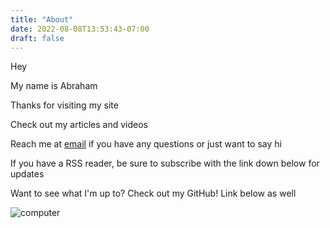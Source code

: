 ```yaml
---
title: "About"
date: 2022-08-08T13:53:43-07:00
draft: false
---
```

Hey

My name is Abraham

Thanks for visiting my site

Check out my articles and videos

Reach me at [email](mailto:contact@abrahamsandoval.xyz) if you have any questions or just want to say hi

If you have a RSS reader, be sure to subscribe with the link down below for updates

Want to see what I'm up to? Check out my GitHub! Link below as well

![computer](/marvelvcapcom.gif)


